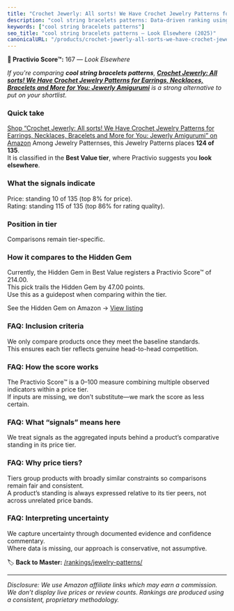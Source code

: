 ```yaml
---
title: "Crochet Jewerly: All sorts! We Have Crochet Jewelry Patterns for Earrings, Necklaces, Bracelets and More for You: Jewerly Amigurumi"
description: "cool string bracelets patterns: Data-driven ranking using the Practivio Score™. Positioned by quality, value, demand, findability, momentum."
keywords: ["cool string bracelets patterns"]
seo_title: "cool string bracelets patterns — Look Elsewhere (2025)"
canonicalURL: "/products/crochet-jewerly-all-sorts-we-have-crochet-jewelry-patterns-for-earrings-necklaces-bracelets-and-more-for-you-jewerly-amigurumi-B0CXBXJ7ZR/"
---
```


**🚫 Practivio Score™:** 167 — _Look Elsewhere_


*If you're comparing **cool string bracelets patterns**, **[Crochet Jewerly: All sorts! We Have Crochet Jewelry Patterns for Earrings, Necklaces, Bracelets and More for You: Jewerly Amigurumi](https://www.amazon.com/dp/B0CXBXJ7ZR?tag=practivio-20)** is a strong alternative to put on your shortlist.*
### Quick take
[Shop “Crochet Jewerly: All sorts! We Have Crochet Jewelry Patterns for Earrings, Necklaces, Bracelets and More for You: Jewerly Amigurumi” on Amazon](https://www.amazon.com/dp/B0CXBXJ7ZR?tag=practivio-20)
Among Jewelry Patternses, this Jewelry Patterns places **124 of 135**.  
It is classified in the **Best Value tier**, where Practivio suggests you **look elsewhere**.

### What the signals indicate
Price: standing 10 of 135 (top 8% for price).  
Rating: standing 115 of 135 (top 86% for rating quality).  

### Position in tier
Comparisons remain tier-specific.

### How it compares to the Hidden Gem
Currently, the Hidden Gem in Best Value registers a Practivio Score™ of 214.00.  
This pick trails the Hidden Gem by 47.00 points.  
Use this as a guidepost when comparing within the tier.  

See the Hidden Gem on Amazon → [View listing](https://www.amazon.com/dp/B093FGF24C?tag=practivio-20)

### FAQ: Inclusion criteria
We only compare products once they meet the baseline standards.  
This ensures each tier reflects genuine head-to-head competition.

### FAQ: How the score works
The Practivio Score™ is a 0–100 measure combining multiple observed indicators within a price tier.  
If inputs are missing, we don’t substitute—we mark the score as less certain.

### FAQ: What “signals” means here
We treat signals as the aggregated inputs behind a product’s comparative standing in its price tier.

### FAQ: Why price tiers?
Tiers group products with broadly similar constraints so comparisons remain fair and consistent.  
A product’s standing is always expressed relative to its tier peers, not across unrelated price bands.

### FAQ: Interpreting uncertainty
We capture uncertainty through documented evidence and confidence commentary.  
Where data is missing, our approach is conservative, not assumptive.


🏷️ **Back to Master:** [/rankings/jewelry-patterns/](/rankings/jewelry-patterns/)

---
_Disclosure: We use Amazon affiliate links which may earn a commission. We don’t display live prices or review counts. Rankings are produced using a consistent, proprietary methodology._

